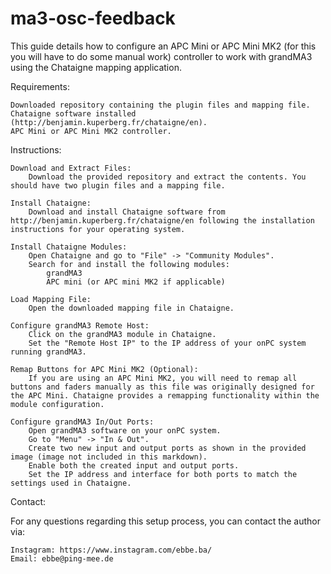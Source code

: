 # ma3-osc-feedback

This guide details how to configure an APC Mini or APC Mini MK2 (for this you will have to do some manual work) controller to work with grandMA3 using the Chataigne mapping application.

Requirements:

    Downloaded repository containing the plugin files and mapping file.
    Chataigne software installed (http://benjamin.kuperberg.fr/chataigne/en).
    APC Mini or APC Mini MK2 controller.

Instructions:

    Download and Extract Files:
        Download the provided repository and extract the contents. You should have two plugin files and a mapping file.

    Install Chataigne:
        Download and install Chataigne software from http://benjamin.kuperberg.fr/chataigne/en following the installation instructions for your operating system.

    Install Chataigne Modules:
        Open Chataigne and go to "File" -> "Community Modules".
        Search for and install the following modules:
            grandMA3
            APC mini (or APC mini MK2 if applicable)

    Load Mapping File:
        Open the downloaded mapping file in Chataigne.

    Configure grandMA3 Remote Host:
        Click on the grandMA3 module in Chataigne.
        Set the "Remote Host IP" to the IP address of your onPC system running grandMA3.

    Remap Buttons for APC Mini MK2 (Optional):
        If you are using an APC Mini MK2, you will need to remap all buttons and faders manually as this file was originally designed for the APC Mini. Chataigne provides a remapping functionality within the module configuration.

    Configure grandMA3 In/Out Ports:
        Open grandMA3 software on your onPC system.
        Go to "Menu" -> "In & Out".
        Create two new input and output ports as shown in the provided image (image not included in this markdown).
        Enable both the created input and output ports.
        Set the IP address and interface for both ports to match the settings used in Chataigne.

Contact:

For any questions regarding this setup process, you can contact the author via:

    Instagram: https://www.instagram.com/ebbe.ba/
    Email: ebbe@ping-mee.de